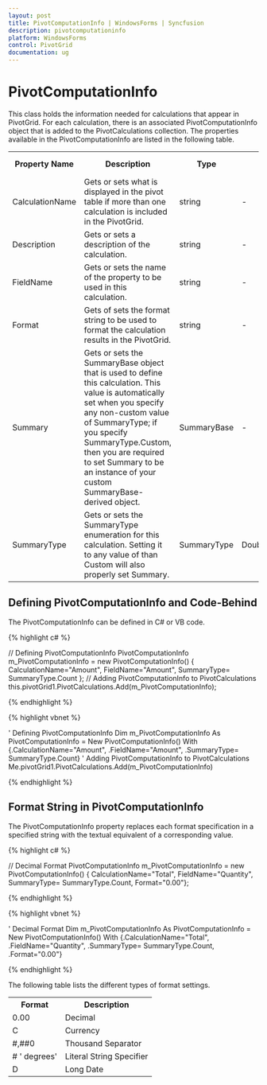 ```yaml
---
layout: post
title: PivotComputationInfo | WindowsForms | Syncfusion
description: pivotcomputationinfo
platform: WindowsForms
control: PivotGrid
documentation: ug
---
```


# PivotComputationInfo

This class holds the information needed for calculations that appear in PivotGrid. For each calculation, there is an associated PivotComputationInfo object that is added to the PivotCalculations collection. The properties available in the PivotComputationInfo are listed in the following table.





<table>
<tr>
<th>
Property Name</th><th>
Description</th><th>
Type</th><th>
Value it Accepts</th><th>
Reference link</th></tr>
<tr>
<td>
CalculationName</td><td>
Gets or sets what is displayed in the pivot table if more than one calculation is included in the PivotGrid.</td><td>
string</td><td>
-</td><td>
-</td></tr>
<tr>
<td>
Description</td><td>
Gets or sets a description of the calculation.</td><td>
string</td><td>
-</td><td>
-</td></tr>
<tr>
<td>
FieldName</td><td>
Gets or sets the name of the property to be used in this calculation.</td><td>
string</td><td>
-</td><td>
-</td></tr>
<tr>
<td>
Format</td><td>
Gets of sets the format string to be used to format the calculation results in the PivotGrid.</td><td>
string</td><td>
-</td><td>
-</td></tr>
<tr>
<td>
Summary</td><td>
Gets or sets the SummaryBase object that is used to define this calculation. This value is automatically set when you specify any non-custom value of SummaryType; if you specify SummaryType.Custom, then you are required to set Summary to be an instance of your custom SummaryBase-derived object.</td><td>
SummaryBase</td><td>
-</td><td>
-</td></tr>
<tr>
<td>
SummaryType</td><td>
Gets or sets the SummaryType enumeration for this calculation. Setting it to any value of than Custom will also properly set Summary.</td><td>
SummaryType</td><td>
DoubleTotalSumDoubleAverageDoubleMaximumDoubleMinimumDoubleStandardDeviationDoubleVarianceCountDecimalTotalSumIntTotalSumCustom</td><td>
-</td></tr>
</table>

## Defining PivotComputationInfo and Code-Behind

The PivotComputationInfo can be defined in C# or VB code.


{% highlight c# %}

// Defining PivotComputationInfo
PivotComputationInfo m_PivotComputationInfo = new PivotComputationInfo() 
{ CalculationName="Amount", FieldName="Amount", SummaryType= SummaryType.Count };
// Adding PivotComputationInfo to PivotCalculations
this.pivotGrid1.PivotCalculations.Add(m_PivotComputationInfo);

{% endhighlight %}

{% highlight vbnet %}

' Defining PivotComputationInfo
Dim m_PivotComputationInfo As PivotComputationInfo = New PivotComputationInfo() 
With {.CalculationName="Amount", .FieldName="Amount", .SummaryType= SummaryType.Count}
' Adding PivotComputationInfo to PivotCalculations
Me.pivotGrid1.PivotCalculations.Add(m_PivotComputationInfo)

{% endhighlight %}

## Format String in PivotComputationInfo

The PivotComputationInfo property replaces each format specification in a specified string with the textual equivalent of a corresponding value.


{% highlight c# %}

// Decimal Format
PivotComputationInfo m_PivotComputationInfo = new PivotComputationInfo() 
{ CalculationName="Total", FieldName="Quantity", SummaryType= SummaryType.Count, Format="0.00"};

{% endhighlight %}

{% highlight vbnet %}

' Decimal Format
Dim m_PivotComputationInfo As PivotComputationInfo = New PivotComputationInfo() 
With {.CalculationName="Total", .FieldName="Quantity", .SummaryType= SummaryType.Count, .Format="0.00"}

{% endhighlight %}



The following table lists the different types of format settings.





<table>
<tr>
<th>
Format</th><th>
Description</th></tr>
<tr>
<td>
0.00</td><td>
Decimal</td></tr>
<tr>
<td>
C</td><td>
Currency</td></tr>
<tr>
<td>
#,##0</td><td>
Thousand Separator</td></tr>
<tr>
<td>
# ' degrees'</td><td>
Literal String Specifier</td></tr>
<tr>
<td>
D</td><td>
Long Date</td></tr>
</table>